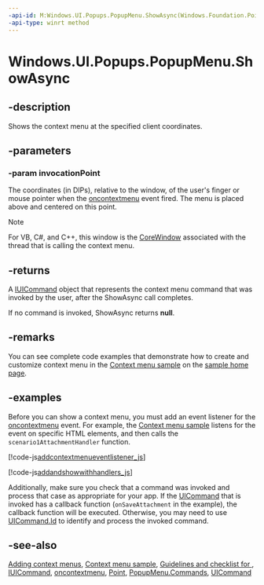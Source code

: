 ```yaml
---
-api-id: M:Windows.UI.Popups.PopupMenu.ShowAsync(Windows.Foundation.Point)
-api-type: winrt method
---
```


<!-- Method syntax
public Windows.Foundation.IAsyncOperation<Windows.UI.Popups.IUICommand> ShowAsync(Windows.Foundation.Point invocationPoint)
-->

# Windows.UI.Popups.PopupMenu.ShowAsync

## -description
Shows the context menu at the specified client coordinates.

## -parameters
### -param invocationPoint
The coordinates (in DIPs), relative to the window, of the user's finger or mouse pointer when the [oncontextmenu](https://docs.microsoft.com/previous-versions/windows/internet-explorer/ie-developer/platform-apis/aa704010(v=vs.85)) event fired. The menu is placed above and centered on this point.

> [!NOTE]
> For VB, C#, and C++, this window is the [CoreWindow](../windows.ui.core/corewindow.md) associated with the thread that is calling the context menu.

## -returns
A [IUICommand](iuicommand.md) object that represents the context menu command that was invoked by the user, after the ShowAsync call completes.

If no command is invoked, ShowAsync returns **null**.

## -remarks
You can see complete code examples that demonstrate how to create and customize context menu in the [Context menu sample](https://github.com/microsoftarchive/msdn-code-gallery-microsoft/tree/master/Official%20Windows%20Platform%20Sample/Windows%208.1%20Store%20app%20samples/99866-Windows%208.1%20Store%20app%20samples/Context%20menu%20sample) on the [ sample home page](https://go.microsoft.com/fwlink/p/?linkid=226952).

## -examples
Before you can show a context menu, you must add an event listener for the [oncontextmenu](https://docs.microsoft.com/previous-versions/windows/internet-explorer/ie-developer/platform-apis/aa704010(v=vs.85)) event. For example, the [Context menu sample](https://github.com/microsoftarchive/msdn-code-gallery-microsoft/tree/master/Official%20Windows%20Platform%20Sample/Windows%208.1%20Store%20app%20samples/99866-Windows%208.1%20Store%20app%20samples/Context%20menu%20sample) listens for the event on specific HTML elements, and then calls the `scenario1AttachmentHandler` function.



[!code-js[addcontextmenueventlistener_js](../windows.ui.popups/code/ContextMenu/js/js/scenario1.js#Snippetaddcontextmenueventlistener_js)]



[!code-js[addandshowwithhandlers_js](../windows.ui.popups/code/ContextMenu/js/js/scenario1.js#Snippetaddandshowwithhandlers_js)]

Additionally, make sure you check that a command was invoked and process that case as appropriate for your app. If the [UICommand](uicommand.md) that is invoked has a callback function (`onSaveAttachment` in the example), the callback function will be executed. Otherwise, you may need to use [UICommand.Id](uicommand_id.md) to identify and process the invoked command.

## -see-also
[Adding context menus](https://docs.microsoft.com/previous-versions/windows/apps/hh465300(v=win.10)), [Context menu sample](https://github.com/microsoftarchive/msdn-code-gallery-microsoft/tree/master/Official%20Windows%20Platform%20Sample/Windows%208.1%20Store%20app%20samples/99866-Windows%208.1%20Store%20app%20samples/Context%20menu%20sample), [Guidelines and checklist for ](https://docs.microsoft.com/windows/uwp/design/controls-and-patterns/index), [IUICommand](iuicommand.md), [oncontextmenu](https://docs.microsoft.com/previous-versions/windows/internet-explorer/ie-developer/platform-apis/aa704010(v=vs.85)), [Point](../windows.foundation/point.md), [PopupMenu.Commands](popupmenu_commands.md), [UICommand](uicommand.md)
